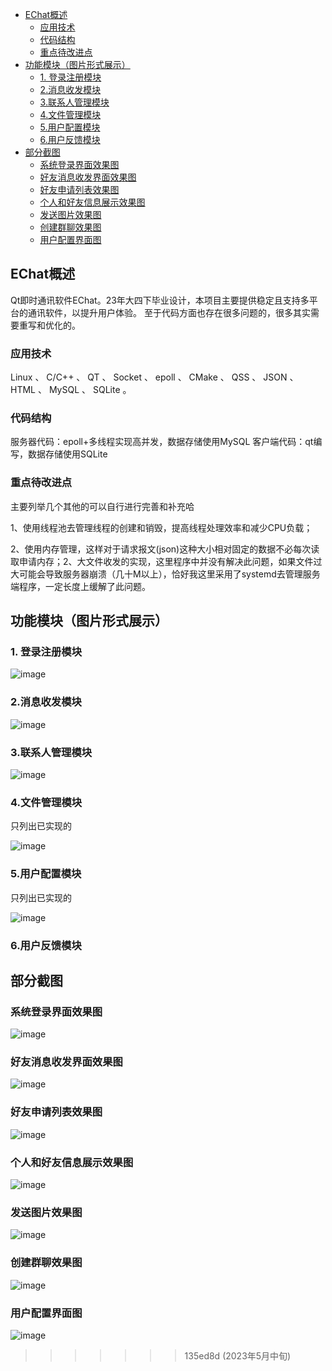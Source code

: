 - [EChat概述](#echat--)
  * [应用技术](#----)
  * [代码结构](#----)
  * [重点待改进点](#----)
- [功能模块（图片形式展示）](#------------)
  * [1. 登录注册模块](#1-------)
  * [2.消息收发模块](#2------)
  * [3.联系人管理模块](#3-------)
  * [4.文件管理模块](#4------)
  * [5.用户配置模块](#5------)
  * [6.用户反馈模块](#6------)
- [部分截图](#----)
  * [系统登录界面效果图](#---------)
  * [好友消息收发界面效果图](#-----------)
  * [好友申请列表效果图](#---------)
  * [个人和好友信息展示效果图](#------------)
  * [发送图片效果图](#-------)
  * [创建群聊效果图](#-------)
  * [用户配置界面图](#-------)
 
## EChat概述
​	Qt即时通讯软件EChat。23年大四下毕业设计，本项目主要提供稳定且支持多平台的通讯软件，以提升用户体验。
  至于代码方面也存在很多问题的，很多其实需要重写和优化的。
 
### 应用技术
  Linux 、 C/C++ 、 QT 、 Socket 、 epoll 、 CMake 、 QSS 、 JSON 、 HTML 、 MySQL 、 SQLite 。

### 代码结构
  服务器代码：epoll+多线程实现高并发，数据存储使用MySQL
  客户端代码：qt编写，数据存储使用SQLite
  
### 重点待改进点
  主要列举几个其他的可以自行进行完善和补充哈
  
  1、使用线程池去管理线程的创建和销毁，提高线程处理效率和减少CPU负载；
  
  2、使用内存管理，这样对于请求报文(json)这种大小相对固定的数据不必每次读取申请内存；2、大文件收发的实现，这里程序中并没有解决此问题，如果文件过大可能会导致服务器崩溃（几十M以上），恰好我这里采用了systemd去管理服务端程序，一定长度上缓解了此问题。
  
## 功能模块（图片形式展示）

### 1. 登录注册模块

![image](https://github.com/swansfought/EChat/blob/main/%E9%83%A8%E5%88%86%E6%88%AA%E5%9B%BE/md/%E7%99%BB%E5%BD%95%E6%B3%A8%E5%86%8C%E6%A8%A1%E5%9D%97%E5%A4%84%E7%90%86%E6%B5%81%E7%A8%8B%E5%9B%BE.png)


### 2.消息收发模块

![image](https://github.com/swansfought/EChat/blob/main/%E9%83%A8%E5%88%86%E6%88%AA%E5%9B%BE/md/%E6%B6%88%E6%81%AF%E6%94%B6%E5%8F%91%E5%8A%9F%E8%83%BD%E6%A8%A1%E5%9D%97%E5%9B%BE.png)


### 3.联系人管理模块

![image](https://github.com/swansfought/EChat/blob/main/%E9%83%A8%E5%88%86%E6%88%AA%E5%9B%BE/md/%E8%81%94%E7%B3%BB%E4%BA%BA%E7%AE%A1%E7%90%86%E6%A8%A1%E5%9D%97%E5%9B%BE.png)


### 4.文件管理模块

只列出已实现的

![image](https://github.com/swansfought/EChat/blob/main/%E9%83%A8%E5%88%86%E6%88%AA%E5%9B%BE/md/%E6%96%87%E4%BB%B6%E7%AE%A1%E7%90%86%E6%A8%A1%E5%9D%97%E5%9B%BE.png)


### 5.用户配置模块

只列出已实现的

![image](https://github.com/swansfought/EChat/blob/main/%E9%83%A8%E5%88%86%E6%88%AA%E5%9B%BE/md/%E7%94%A8%E6%88%B7%E9%85%8D%E7%BD%AE%E5%8A%9F%E8%83%BD%E6%A8%A1%E5%9D%97%E5%9B%BE(%E5%9B%BE%E4%B8%AD%E4%B8%BA%E5%B7%B2%E5%AE%9E%E7%8E%B0%E7%9A%84).png)


### 6.用户反馈模块


## 部分截图
### 系统登录界面效果图

![image](https://github.com/swansfought/EChat/blob/main/%E9%83%A8%E5%88%86%E6%88%AA%E5%9B%BE/%E7%B3%BB%E7%BB%9F%E7%99%BB%E5%BD%95%E7%95%8C%E9%9D%A2%E6%95%88%E6%9E%9C%E5%9B%BE.png)


### 好友消息收发界面效果图

![image](https://github.com/swansfought/EChat/blob/main/%E9%83%A8%E5%88%86%E6%88%AA%E5%9B%BE/%E5%A5%BD%E5%8F%8B%E6%B6%88%E6%81%AF%E6%94%B6%E5%8F%91%E7%95%8C%E9%9D%A2%E6%95%88%E6%9E%9C%E5%9B%BE.png)


### 好友申请列表效果图

![image](https://github.com/swansfought/EChat/blob/main/%E9%83%A8%E5%88%86%E6%88%AA%E5%9B%BE/%E5%A5%BD%E5%8F%8B%E7%94%B3%E8%AF%B7%E5%88%97%E8%A1%A8%E6%95%88%E6%9E%9C%E5%9B%BE.png)


### 个人和好友信息展示效果图

![image](https://github.com/swansfought/EChat/blob/main/%E9%83%A8%E5%88%86%E6%88%AA%E5%9B%BE/%E4%B8%AA%E4%BA%BA%E5%92%8C%E5%A5%BD%E5%8F%8B%E4%BF%A1%E6%81%AF%E5%B1%95%E7%A4%BA%E6%95%88%E6%9E%9C%E5%9B%BE.png)


### 发送图片效果图

![image](https://github.com/swansfought/EChat/blob/main/%E9%83%A8%E5%88%86%E6%88%AA%E5%9B%BE/%E5%8F%91%E9%80%81%E5%9B%BE%E7%89%87%E6%95%88%E6%9E%9C%E5%9B%BE.png)


### 创建群聊效果图

![image](https://github.com/swansfought/EChat/blob/main/%E9%83%A8%E5%88%86%E6%88%AA%E5%9B%BE/%E5%88%9B%E5%BB%BA%E7%BE%A4%E8%81%8A%E6%95%88%E6%9E%9C%E5%9B%BE.png)


### 用户配置界面图

![image](https://github.com/swansfought/EChat/blob/main/%E9%83%A8%E5%88%86%E6%88%AA%E5%9B%BE/%E7%94%A8%E6%88%B7%E9%85%8D%E7%BD%AE%E7%95%8C%E9%9D%A2%E5%9B%BE.png)


>>>>>>> 135ed8d (2023年5月中旬)
